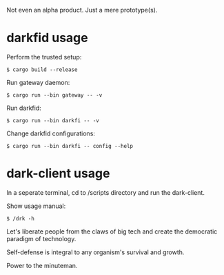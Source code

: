 Not even an alpha product. Just a mere prototype(s).

# darkfid usage

Perform the trusted setup:

```console
$ cargo build --release
```

Run gateway daemon:

```console
$ cargo run --bin gateway -- -v
```

Run darkfid:

```console
$ cargo run --bin darkfi -- -v
```

Change darkfid configurations:

```console
$ cargo run --bin darkfi -- config --help
```

# dark-client usage

In a seperate terminal, cd to /scripts directory and run the dark-client.

Show usage manual:

```console
$ /drk -h
```

Let's liberate people from the claws of big tech and create the democratic paradigm of technology.

Self-defense is integral to any organism's survival and growth.

Power to the minuteman.

